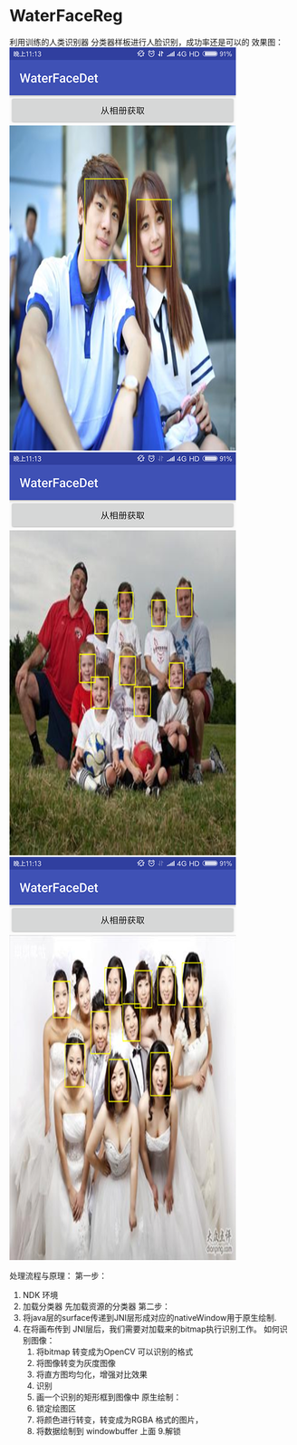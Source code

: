 # WaterFaceReg
利用训练的人类识别器 分类器样板进行人脸识别，成功率还是可以的
效果图：
![image](https://github.com/caiyishui/WaterFaceReg/blob/master/raw/111.png)
![image](https://github.com/caiyishui/WaterFaceReg/blob/master/raw/222.png)
![image](https://github.com/caiyishui/WaterFaceReg/blob/master/raw/333.png)

处理流程与原理：
第一步：
1. NDK 环境
2. 加载分类器 先加载资源的分类器
第二步：
3. 将java层的surface传递到JNI层形成对应的nativeWindow用于原生绘制.
4. 在将画布传到 JNI层后，我们需要对加载来的bitmap执行识别工作。
       如何识别图像：
   1. 将bitmap 转变成为OpenCV 可以识别的格式
   2. 将图像转变为灰度图像
   3. 将直方图均匀化，增强对比效果
   4. 识别
   5. 画一个识别的矩形框到图像中
       原生绘制：
   6. 锁定绘图区
   7. 将颜色进行转变，转变成为RGBA 格式的图片，
   8. 将数据绘制到 windowbuffer 上面
   9.解锁
